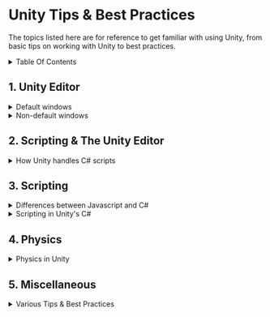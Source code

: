 # Unity Tips & Best Practices

The topics listed here are for reference to get familiar with using Unity, from basic tips on working with Unity to best practices.

<details>
<summary> Table Of Contents </summary>

- [Unity Tips \& Best Practices](#unity-tips--best-practices)
  - [1. Unity Editor](#1-unity-editor)
    - [Project view](#project-view)
    - [Scene view](#scene-view)
    - [Hierarchy](#hierarchy)
    - [Game view](#game-view)
    - [Inspector](#inspector)
    - [Console](#console)
    - [Layers](#layers)
      - [Package Manager](#package-manager)
      - [Services](#services)
      - [Rendering -\> Lighting](#rendering---lighting)
      - [Animation \& Animator](#animation--animator)
      - [Audio Mixer](#audio-mixer)
      - [Profiler](#profiler)
      - [AI -\> Navigation](#ai---navigation)
  - [2. Scripting \& The Unity Editor](#2-scripting--the-unity-editor)
    - [Public variables](#public-variables)
    - [Using Pre-made scripts](#using-pre-made-scripts)
    - [Prefabs and instances](#prefabs-and-instances)
    - [Sprites](#sprites)
    - [Sounds](#sounds)
  - [3. Scripting](#3-scripting)
    - [Differences between Javascript and C# (for Unity)](#differences-between-javascript-and-c-for-unity)
    - [Types and classes in C# (for Unity)](#types-and-classes-in-c-for-unity)
    - [Unity's built-in functions/methods](#unitys-built-in-functionsmethods)
    - [Script order of execution](#script-order-of-execution)
    - [How scripts talk to each other](#how-scripts-talk-to-each-other)
  - [4. Physics](#4-physics)
    - [Raycasting](#raycasting)
    - [AddForce](#addforce)
    - [Velocity](#velocity)
    - [Checking Collisions](#checking-collisions)
    - [Physics Tips](#physics-tips)
      - [Use Update for graphics, and FixedUpdate for physics](#use-update-for-graphics-and-fixedupdate-for-physics)
      - [Move the Rigidbody, not the Transform](#move-the-rigidbody-not-the-transform)
  - [5. Miscellaneous](#5-miscellaneous)
    - [Play mode edits = lose changes](#play-mode-edits--lose-changes)
    - [Separate Graphics From Physics And Logic](#separate-graphics-from-physics-and-logic)
    - [Transform](#transform)
    - [Instantiate by component/script](#instantiate-by-componentscript)
    - [Input (built-in)](#input-built-in)
      - [Built-in:](#built-in)
      - [InputSystem package:](#inputsystem-package)
    - [Keep scale 1,1,1](#keep-scale-111)
    - [Don't use GameObject.Find](#dont-use-gameobjectfind)
    - [ContextMenu for debug](#contextmenu-for-debug)

</details>


## 1. Unity Editor

<details>
<summary> Default windows</summary>


### Project view
This is where your **physical files** are located, these are on your hard-drive. 
> Note: when referencing scripts in your scene, **NEVER** drag and drop these files into the Inspector. Always use the ones that are in your scene (Hierarchy view)

![](../img/unitytips/project.png)

### Scene view
It's important to get familiar with the buttons at the top of the scene view. Especially the first two (Center/Pivot, Global/Local), they influence how you manipulate objects in your scene.

![](../img/unitytips/scene.png)

### Hierarchy
These are the objects (like prefab instances) that are currently in your scene.
> Remember that you should create and use **empty game objects** a lot. You can use them to create a "folder" structure, to create a parent-child hierarchy (child follows parent), or just to have an object with a single script on it, like InputHandler.

![](../img/unitytips/hierarchy.png)

### Game view
The game view shows what the camera is currently rendering.
> Note: You can and should set a resolution for your game here, instead of the default "Free Aspect" mode. This will save you a lot of time in developing your UI.

![](../img/unitytips/game.png)

### Inspector
The inspector shows all the components of a selected object. 
> Note that Transform is also a component, even though it's a "default" one and you can't remove it.

![](../img/unitytips/inspector.png)
### Console
The console shows warnings, errors and output from Debug.Log().
Always have this window visible, it's the most important one for fixing issues in your game/code. 
Yellow means warning, Red means error.
> Note: If you double-click an error message (red), it will open up the script in Visual Studio to the exact line where the error is coming from.

![](../img/unitytips/console.png)

### Layers
The two Layers windows, one in the top-right corner of the editor, and the other that opens when you click on "Edit Layers...".
Layers are useful for rendering, for identifying *categories* of objects, and they're useful for physics (making one layer of objects ignore collision with another layer).

> When you're starting out with unity, leave this alone. This is going to become useful when you're going to work with LayerMasks for raycasting, or when you want different cameras to render different things. 

![](../img/unitytips/layers.png)
![](../img/unitytips/layers-inspector.png)
</details>

<details>
<summary> Non-default windows</summary>

#### Package Manager
![](../img/unitytips/packagemanager.png)
#### Services
![](../img/unitytips/services.png)
#### Rendering -> Lighting
![](../img/unitytips/lighting.png)
#### Animation & Animator
![](../img/unitytips/animation.png)
![](../img/unitytips/animation.png)
![](../img/unitytips/animation2.png)
![](../img/unitytips/animation3.png)
![](../img/unitytips/animation4.png)
![](../img/unitytips/animator-inspector.png)
![](../img/unitytips/animator.png)
![](../img/unitytips/animator2.png)
![](../img/unitytips/animator3.png)
#### Audio Mixer
![](../img/unitytips/audiomixer.png)
#### Profiler
![](../img/unitytips/profiler.png)
![](../img/unitytips/profiler-hierarchy.png)
![](../img/unitytips/profiler-rawhierarchy.png)
![](../img/unitytips/profiler-views.png)
#### AI -> Navigation
![](../img/unitytips/navigation-bake.png)
![](../img/unitytips/navigation-object.png)
</details>
</blockquote>

</details>



## 2. Scripting & The Unity Editor

<details>

<summary> How Unity handles C# scripts </summary>

### Public variables

<blockquote>
Reference any component/script/gameobject by making a public variable and dragging in the scene-object containing that component
</blockquote>
<br>

![](../img/unitytips/publicvars.gif)
### Using Pre-made scripts
<blockquote>
(Re-)use scripts on multiple objects. This is one of the reasons it's good to have multiple, separate scripts on one object. For example, one for tracking health/damage, one for movement patterns, and a separate script for handling graphics, etc.
</blockquote>
<br>

![](../img/unitytips/premadescripts.gif)

### Prefabs and instances

<blockquote>
Drag a prefab into the Scene/Hierarchy view to create an instance, or create an instance through code by using 

```csharp
GameObject newGameObject = Instantiate(prefabReference); 
```


!Important! Notice the difference between:
- editing a prefab (found in Project view), which is a physical file on your harddrive, which alters all unmodified instances of that prefab
- editing an instance of a prefab, which ONLY affects that one instance but has no relation to the rest
- editing a prefab when an instance has been modified. The prefab is the "origin" file, and should affect all instances in the scene, EXCEPT for when these instances have been modified.  

</blockquote>
<br>

![](../img/unitytips/prefabsinstances.gif)

### Sprites

<blockquote>
Quick tip to work with spritesheets and animations:
When sprites are sliced (Sprite Mode: Multiple), drag the file into the Scene view and Unity will ask you to auto-generate an Animator Contoller and an animation clip (file) for you.
</blockquote>
<br>

![](../img/unitytips/sprites.gif)

### Sounds


</details>


## 3. Scripting

<details>
<summary> Differences between Javascript and C#  </summary>

### Differences between Javascript and C# (for Unity)

```javascript  
// Javascript
// note that there's no ; at the end of these variable statements

let variable1 = 0   // 'let' doesn't exist in C#
const variable2 = "text"  // 'const' doesn't exist in C#
var variable3 = { "name":"john" } // 'var' does exist in C#, but the object notation like { "name":"john" } doesn't.

function FunctionName1(){
  // do something
}

console.log("Log a message")    // write to console
```

```csharp 
// C#
// note that there is always a ; at the end of these variable statements

int variable1 = 0;  // you define the type of variable (int/string/GameObject)
string variable2 = "text";   // and the line needs to end with a ;
var variable3 = null;   // var may only be used within functions, not as class variables

private void FunctionName1(){
  // do something
}

Debug.Log("Log a message");   // write to console
```

### Types and classes in C# (for Unity)

```csharp
// Some important types and classes:
string variable1 = "pi";
int variable2 = 3;
float variable3 = 3.14f;
GameObject variable4 = Instantiate(prefabReference);
Vector2 variable5 = new Vector2( 1.01f, 1f );
ScriptThatIWrote variable6 = GetComponent<ScriptThatIWrote>();

```

</details>

<details>
<summary> Scripting in Unity's C#  </summary>


### Unity's built-in functions/methods

```csharp
void Awake(){}  // runs once, before Start
void Start(){}  // runs once, before Update
void Update(){} // runs every frame
void OnCollisionEnter2D(Collision2D collision){}  // runs once, when colliding
void OnEnable(){} // and OnDisable(){}
void OnMouseDown(){} // for basic click interactions
```
For more functions, and reference: [Monobehaviour Script API Reference](https://docs.unity3d.com/ScriptReference/MonoBehaviour.html)

### Script order of execution

[Unity Manual: Script Execution Order](https://docs.unity3d.com/Manual/ExecutionOrder.html)
[![Unity Script Execution Order](../img/unitytips/scriptorder.png)](https://docs.unity3d.com/Manual/ExecutionOrder.html)


### How scripts talk to each other

```csharp
// FirstScript.cs
public class FirstScript : MonoBehaviour
{
  public SecondScript externalScript; // Drag the gameobject containing this SecondScript.cs script here, in the Unity Inspector

  public void FirstScriptFunction(){ Debug.Log("I'm the first script!"); }

  void Start(){
    externalScript.SecondScriptFunction(); // Logs: "I'm the second script!"
  }
}
```

```csharp
// SecondScript.cs
public class SecondScript : MonoBehaviour
{
  public FirstScript externalScript; // Drag the gameobject containing this FirstScript.cs script here, in the Unity Inspector

  public void SecondScriptFunction(){ Debug.Log("I'm the second script!"); }

  void Start(){
    externalScript.FirstScriptFunction(); // Logs: "I'm the first script!"
  }
}
```

</details>

## 4. Physics
<details>
<summary> Physics in Unity </summary>

### Raycasting
Ref: [Raycasting In Unity](https://docs.unity3d.com/ScriptReference/Physics.Raycast.html)

```csharp
// Simple raycast with three parameters: point of origin, direction, and distance.
if (Physics.Raycast(transform.position, transform.forward, 10)){
  Debug.Log("There is something in front of the object!");
}
```

### AddForce
```csharp
public RigidBody rb;
void FixedUpdate(){
  rb.AddForce(Vector3.forward); // pushes the object forward, *increasingly* faster!
}
```
### Velocity
```csharp
public RigidBody rb;
void FixedUpdate(){
  rb.velocity = Vector3.forward; // moves the object forward at a constant rate
}
```

### Checking Collisions
```csharp
void OnTriggerEnter2D(Collider2D collision)
{
    // Executes once, if Collider is set as Trigger
}

void OnCollisionEnter2D(Collision2D collision)
{
    // Executes once, if Collider is NOT set as Trigger
}

// Replace Enter with: 
//  - Stay, for continuous checking of collisions, executes OFTEN
//  - Exit, for when the collision has ended, executes once
```


### Physics Tips
#### Use Update for graphics, and FixedUpdate for physics

```csharp
void Update(){
    // Runs as fast as Graphics calculations.
    // So with 60 FPS this block executes sixty times per second
}

void FixedUpdate(){
    // Runs as fast as Physics calculations.
    // See Project Settings -> Time -> Fixed Timestep to see how often FixedUpdate runs. [Default = 0.02]
```

#### Move the Rigidbody, not the Transform
> When handling physics objects, ***don't*** use the Transform component to move it. <br> Instead of setting transform.position, use Rigidbody.MovePosition() or Rigidbody2D.MovePosition()

</details>

## 5. Miscellaneous

<details>
<summary> Various Tips & Best Practices </summary>

### Play mode edits = lose changes
Remember that when you are in Play mode, you will lose all changes that you made when you exit Play mode!

### Separate Graphics From Physics And Logic
Don't keep SpriteRenderer/MeshRenderer on the top object. <br> Make a child object and put the graphics there, including the Animator component. <br> Keep Rigidbody on the top object, Colliders can either be on the top object or on (multiple) child object(s).

### Transform
Every GameObject has a transform as a component. Instead of needing to call GetComponent every time, you can use "transform".
```csharp
// Set object position
// These two lines are exactly the same
GetComponent<Transform>().position = Vector3.one;
transform.position = Vector3.one;
```

When handling physics objects, ***don't*** use the Transform component to move it. <br> Instead of setting transform.position, use Rigidbody.MovePosition() or Rigidbody2D.MovePosition()

### Instantiate by component/script
***Don't*** do this:
```csharp
public GameObject enemyPrefab;

void Start()
{
    GameObject newEnemy = Instantiate(enemyPrefab);
}
```
Instead, do this:
```csharp
public EnemyScript enemyPrefab;

void Start()
{
    EnemyScript newEnemy = Instantiate(enemyPrefab);
}
```

### Input (built-in)
#### Built-in:
```csharp
public Vector2 moveInput;

void Update(){
    moveInput = new Vector(Input.GetAxis("Horizontal"),Input.GetAxis("Vertical"));
}
```
#### InputSystem package:
```csharp
using UnityEngine.InputSystem;

public Vector2 moveInput;

public void OnMove(InputValue value){
    moveInput = value.Get<Vector2>();
}
```
### Keep scale 1,1,1
At least make sure that the *parent* objects have a uniform scale of 1 (Vector3.one, of new Vector3(1,1,1).

### Don't use GameObject.Find
Whenever you spawn something, keep it in a list!
```csharp
public List<Enemy> spawnedEnemies;

public void SpawnEnemy()
{
    EnemyScript newEnemy = Instantiate(enemyPrefab);
    spawnedEnemies.Add(newEnemy);
}
```
### ContextMenu for debug
Call a function at any time from the inspector

```csharp
public List<Enemy> spawnedEnemies;

[ContextMenu("Name To Show Up In Inspector")]
public void LogAmountOfEnemies()
{
    Debug.Log("amount of spawned enemies: "+spawnedEnemies.Count);
}
```

</details>